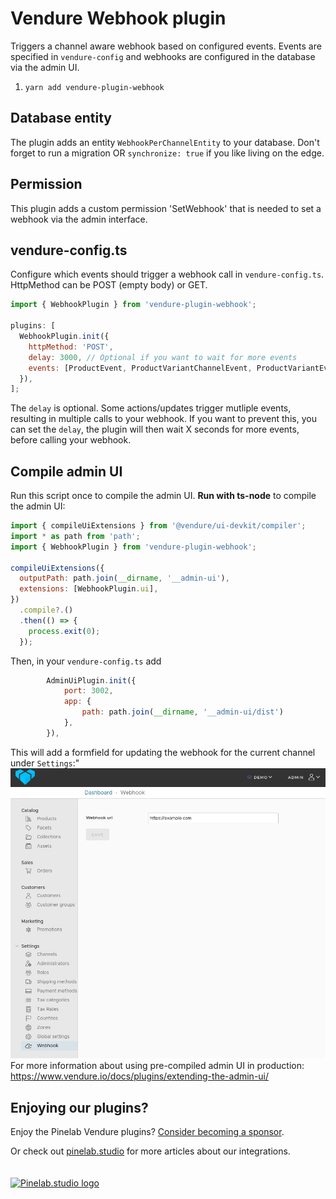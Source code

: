 # Vendure Webhook plugin

Triggers a channel aware webhook based on configured events.
Events are specified in `vendure-config` and webhooks are configured in the database via the admin UI.

1. `yarn add vendure-plugin-webhook`

## Database entity

The plugin adds an entity `WebhookPerChannelEntity` to your database.
Don't forget to run a migration OR `synchronize: true` if you like living on the edge.

## Permission

This plugin adds a custom permission 'SetWebhook' that is needed to set a webhook via the admin interface.

## vendure-config.ts

Configure which events should trigger a webhook call in `vendure-config.ts`. HttpMethod can be POST (empty body) or GET.

```js
import { WebhookPlugin } from 'vendure-plugin-webhook';

plugins: [
  WebhookPlugin.init({
    httpMethod: 'POST',
    delay: 3000, // Optional if you want to wait for more events
    events: [ProductEvent, ProductVariantChannelEvent, ProductVariantEvent],
  }),
];
```

The `delay` is optional. Some actions/updates trigger mutliple events, resulting in multiple calls to your webhook.
If you want to prevent this, you can set the `delay`, the plugin will then wait X seconds for more events,
before calling your webhook.

## Compile admin UI

Run this script once to compile the admin UI. **Run with ts-node** to compile the admin UI:

```js
import { compileUiExtensions } from '@vendure/ui-devkit/compiler';
import * as path from 'path';
import { WebhookPlugin } from 'vendure-plugin-webhook';

compileUiExtensions({
  outputPath: path.join(__dirname, '__admin-ui'),
  extensions: [WebhookPlugin.ui],
})
  .compile?.()
  .then(() => {
    process.exit(0);
  });
```

Then, in your `vendure-config.ts` add

```js
        AdminUiPlugin.init({
            port: 3002,
            app: {
                path: path.join(__dirname, '__admin-ui/dist')
            },
        }),
```

This will add a formfield for updating the webhook for the current channel under `Settings`:"  
![Webhook admin UI](webhook-admin-ui.jpeg)  
For more information about using pre-compiled admin UI in production: https://www.vendure.io/docs/plugins/extending-the-admin-ui/

## Enjoying our plugins?

Enjoy the Pinelab Vendure plugins? [Consider becoming a sponsor](https://github.com/sponsors/Pinelab-studio).

Or check out [pinelab.studio](https://pinelab.studio) for more articles about our integrations.
<br/>
<br/>
<br/>
[![Pinelab.studio logo](https://pinelab.studio/assets/img/favicon.png)](https://pinelab.studio)
